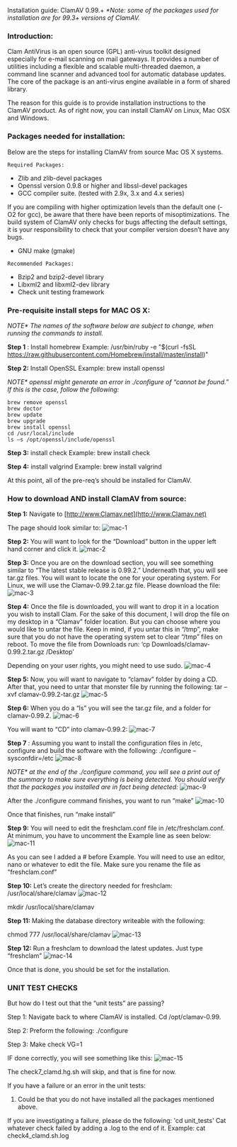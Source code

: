 Installation guide: ClamAV 0.99.+
_*Note: some of the packages used for installation are for 99.3+ versions of ClamAV._

### Introduction:

Clam AntiVirus is an open source (GPL) anti-virus toolkit designed especially
for e-mail scanning on mail gateways. It provides a number of utilities including
a flexible and scalable multi-threaded daemon, a command line scanner and advanced
tool for automatic database updates. The core of the package is an anti-virus engine
available in a form of shared library.

The reason for this guide is to provide installation instructions to the ClamAV product.
As of right now, you can install ClamAV on Linux, Mac OSX and Windows.

### Packages needed for installation:

Below are the steps for installing ClamAV from source Mac OS X systems.
```
Required Packages:
```
- Zlib and zlib-devel packages
- Openssl version 0.9.8 or higher and libssl-devel packages
- GCC compiler suite. (tested with 2.9x, 3.x and 4.x series)

If you are compiling with higher optimization levels than the default one (-O2
for gcc), be aware that there have been reports of misoptimizations. The
build system of ClamAV only checks for bugs affecting the default settings,
it is your responsibility to check that your compiler version doesn’t have any
bugs.

- GNU make (gmake)

```
Recommended Packages:
```
- Bzip2 and bzip2-devel library
- Libxml2 and libxml2-dev library
- Check unit testing framework

### Pre-requisite install steps for MAC OS X:


_NOTE* The names of the software below are subject to change, when running the commands to install._

**Step 1** : Install homebrew
Example: 
/usr/bin/ruby -e "$(curl -fsSL https://raw.githubusercontent.com/Homebrew/install/master/install)"

**Step 2:** Install OpenSSL
Example: brew install openssl

_NOTE* openssl might generate an error in ./configure of “cannot be found.” If this is the case, follow the following:_
```
brew remove openssl
brew doctor
brew update
brew upgrade
brew install openssl
cd /usr/local/include
ls –s /opt/openssl/include/openssl
```


**Step 3:** install check
Example: brew install check

**Step 4:** install valgrind
Example: brew install valgrind

At this point, all of the pre-req’s should be installed for ClamAV.

### How to download AND install ClamAV from source:

**Step 1:**
Navigate to [http://www.Clamav.net](http://www.Clamav.net)

The page should look similar to:
![mac-1](https://github.com/Cisco-Talos/clamav-faq/blob/master/manual/pictures_4_markdown/Mac/mac-1.jpg)


**Step 2:**
You will want to look for the “Download” button in the upper left hand corner and click it.
![mac-2](https://github.com/Cisco-Talos/clamav-faq/blob/master/manual/pictures_4_markdown/Mac/mac-2.jpg)

**Step 3:**
Once you are on the download section, you will see something similar to “The latest stable
release is 0.99.2.” Underneath that, you will see tar.gz files. You will want to locate the one for
your operating system. For Linux, we will use the Clamav-0.99.2.tar.gz file.
Please download the file:
![mac-3](https://github.com/Cisco-Talos/clamav-faq/blob/master/manual/pictures_4_markdown/Mac/mac-3.jpg)

**Step 4:**
Once the file is downloaded, you will want to drop it in a location you wish to install Clam. For
the sake of this document, I will drop the file on my desktop in a “Clamav” folder location. But
you can choose where you would like to untar the file. Keep in mind, if you untar this in “/tmp”,
make sure that you do not have the operating system set to clear “/tmp” files on reboot.
To move the file from Downloads run:
‘cp Downloads/clamav-0.99.2.tar.gz /Desktop’

Depending on your user rights, you might need to use sudo.
![mac-4](https://github.com/Cisco-Talos/clamav-faq/blob/master/manual/pictures_4_markdown/Mac/mac-4.jpg)

**Step 5:**
Now, you will want to navigate to “clamav” folder by doing a CD. After that, you need to untar
that monster file by running the following: tar –xvf clamav-0.99.2-tar.gz
![mac-5](https://github.com/Cisco-Talos/clamav-faq/blob/master/manual/pictures_4_markdown/Mac/mac-5.jpg)

**Step 6:**
When you do a “ls” you will see the tar.gz file, and a folder for clamav-0.99.2.
![mac-6](https://github.com/Cisco-Talos/clamav-faq/blob/master/manual/pictures_4_markdown/Mac/mac-6.jpg)

You will want to “CD” into clamav-0.99.2:
![mac-7](https://github.com/Cisco-Talos/clamav-faq/blob/master/manual/pictures_4_markdown/Mac/mac-7.jpg)

**Step 7** :
Assuming you want to install the configuration files in /etc, configure and build the software
with the following:
./configure –sysconfdir=/etc
![mac-8](https://github.com/Cisco-Talos/clamav-faq/blob/master/manual/pictures_4_markdown/Mac/mac-8.jpg)

_NOTE* at the end of the ./configure command, you will see a print out of the summary to make sure everything is
being detected. You should verify that the packages you installed are in fact being detected:_
![mac-9](https://github.com/Cisco-Talos/clamav-faq/blob/master/manual/pictures_4_markdown/Mac/mac-9.jpg)

After the ./configure command finishes, you want to run “make”
![mac-10](https://github.com/Cisco-Talos/clamav-faq/blob/master/manual/pictures_4_markdown/Mac/mac-10.jpg)

Once that finishes, run “make install”

**Step 9:**
You will need to edit the freshclam.conf file in /etc/freshclam.conf. At minimum, you have to
uncomment the Example line as seen below:
![mac-11](https://github.com/Cisco-Talos/clamav-faq/blob/master/manual/pictures_4_markdown/Mac/mac-11.jpg)

As you can see I added a # before Example.
You will need to use an editor, nano or whatever to edit the file. Make sure you rename the file
as “freshclam.conf”


**Step 10:**
Let’s create the directory needed for freshclam:
/usr/local/share/clamav
![mac-12](https://github.com/Cisco-Talos/clamav-faq/blob/master/manual/pictures_4_markdown/Mac/mac-12.jpg)

mkdir /usr/local/share/clamav

**Step 11:**
Making the database directory writeable with the following:

chmod 777 /usr/local/share/clamav
![mac-13](https://github.com/Cisco-Talos/clamav-faq/blob/master/manual/pictures_4_markdown/Mac/mac-13.jpg)

**Step 12:**
Run a freshclam to download the latest updates.
Just type “freshclam”
![mac-14](https://github.com/Cisco-Talos/clamav-faq/blob/master/manual/pictures_4_markdown/Mac/mac-14.jpg)

Once that is done, you should be set for the installation.


### UNIT TEST CHECKS

But how do I test out that the “unit tests” are passing?

Step 1:
Navigate back to where ClamAV is installed. Cd /opt/clamav-0.99.

Step 2:
Preform the following:
./configure

Step 3:
Make check VG=1

IF done correctly, you will see something like this:
![mac-15](https://github.com/Cisco-Talos/clamav-faq/blob/master/manual/pictures_4_markdown/Mac/mac-15.jpg)

The check7_clamd.hg.sh will skip, and that is fine for now.

If you have a failure or an error in the unit tests:
1) Could be that you do not have installed all the packages mentioned above.

If you are investigating a failure, please do the following:
'cd unit_tests'
Cat whatever check failed by adding a .log to the end of it.
Example: cat check4_clamd.sh.log


